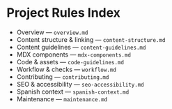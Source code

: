 # Project Rules Index

- Overview — `overview.md`
- Content structure & linking — `content-structure.md`
- Content guidelines — `content-guidelines.md`
- MDX components — `mdx-components.md`
- Code & assets — `code-guidelines.md`
- Workflow & checks — `workflow.md`
- Contributing — `contributing.md`
- SEO & accessibility — `seo-accessibility.md`
- Spanish context — `spanish-context.md`
- Maintenance — `maintenance.md`
